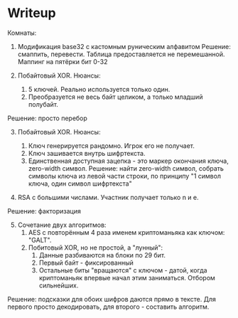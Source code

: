 # Writeup

Комнаты:

1. Модификация base32 с кастомным руническим алфавитом
Решение: смаппить, перевести. Таблица предоставляется не перемешанной. Маппинг на пятёрки бит 0-32

2. Побайтовый XOR. Нюансы:
   1. 5 ключей. Реально используется только один.
   2. Преобразуется не весь байт целиком, а только младший полубайт.

Решение: просто перебор

3. Побайтовый XOR. Нюансы:
   1. Ключ генерируется рандомно. Игрок его не получает.
   2. Ключ зашивается внутрь шифртекста.
   3. Единственная доступная зацепка - это маркер окончания ключа, zero-width символ.
Решение: найти zero-width символ, собрать символы ключа из левой части строки, по принципу "1 символ ключа, один символ шифртекста"

4. RSA с большими числами. Участник получает только n и e.

Решение: факторизация

5. Сочетание двух алгоритмов:
   1. AES с повторённым 4 раза именем криптоманьяка как ключом: "GALT".
   2. Побитовый XOR, но не простой, а "лунный":
      1. Данные разбиваются на блоки по 29 бит.
      2. Первый байт - фиксированный
      3. Остальные биты "вращаются" с ключом - датой, когда криптоманьяк впервые начал этим заниматься. Отбором сильнейших.

Решение: подсказки для обоих шифров даются прямо в тексте. Для первого просто декодировать, для второго - составить алгоритм.
